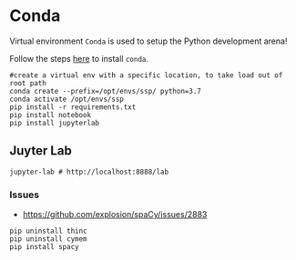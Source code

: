 # Conda
Virtual environment `Conda` is used to setup the Python development
arena!

Follow the steps [here](https://docs.conda.io/projects/conda/en/latest/user-guide/install/linux.html) to install `conda`.

```
#create a virtual env with a specific location, to take load out of root path
conda create --prefix=/opt/envs/ssp/ python=3.7
conda activate /opt/envs/ssp
pip install -r requirements.txt
pip install notebook
pip install jupyterlab
```

## Juyter Lab
`jupyter-lab # http://localhost:8888/lab`
 
 
 ### Issues
 - https://github.com/explosion/spaCy/issues/2883
 ```
pip uninstall thinc
pip uninstall cymem
pip install spacy
```